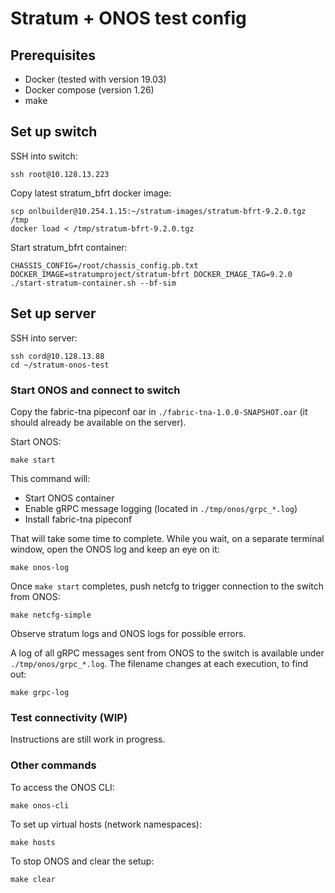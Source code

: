 # Stratum + ONOS test config

## Prerequisites

- Docker (tested with version 19.03)
- Docker compose (version 1.26)
- make

## Set up switch

SSH into switch:

    ssh root@10.128.13.223

Copy latest stratum_bfrt docker image:

    scp onlbuilder@10.254.1.15:~/stratum-images/stratum-bfrt-9.2.0.tgz /tmp
    docker load < /tmp/stratum-bfrt-9.2.0.tgz

Start stratum_bfrt container:

    CHASSIS_CONFIG=/root/chassis_config.pb.txt DOCKER_IMAGE=stratumproject/stratum-bfrt DOCKER_IMAGE_TAG=9.2.0 ./start-stratum-container.sh --bf-sim

## Set up server

SSH into server:

    ssh cord@10.128.13.88
    cd ~/stratum-onos-test

### Start ONOS and connect to switch

Copy the fabric-tna pipeconf oar in `./fabric-tna-1.0.0-SNAPSHOT.oar` (it should
already be available on the server).

Start ONOS:

    make start

This command will:
- Start ONOS container
- Enable gRPC message logging (located in `./tmp/onos/grpc_*.log`)
- Install fabric-tna pipeconf

That will take some time to complete. While you wait, on a separate terminal
window, open the ONOS log and keep an eye on it:

    make onos-log

Once `make start` completes, push netcfg to trigger connection to the switch
from ONOS:

    make netcfg-simple

Observe stratum logs and ONOS logs for possible errors.

A log of all gRPC messages sent from ONOS to the switch is available under 
`./tmp/onos/grpc_*.log`. The filename changes at each execution, to find out:

    make grpc-log

### Test connectivity (WIP)

Instructions are still work in progress.

### Other commands

To access the ONOS CLI:

    make onos-cli

To set up virtual hosts (network namespaces):

    make hosts

To stop ONOS and clear the setup:

    make clear

